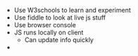 - Use W3schools to learn and experiment
- Use fiddle to look at live js stuff
- Use browser console
- JS runs locally on client
	- Can update info quickly
- 